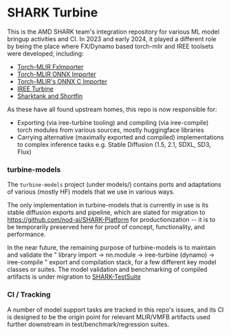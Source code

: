 # SHARK Turbine

This is the AMD SHARK team's integration repository for various ML model bringup
activities and CI. In 2023 and early 2024, it played a different role
by being the place where FX/Dynamo based torch-mlir and IREE toolsets
were developed, including:

* [Torch-MLIR FxImporter](https://github.com/llvm/torch-mlir/blob/main/python/torch_mlir/extras/fx_importer.py)
* [Torch-MLIR ONNX Importer](https://github.com/llvm/torch-mlir/blob/main/python/torch_mlir/extras/onnx_importer.py)
* [Torch-MLIR's ONNX C Importer](https://github.com/llvm/torch-mlir/tree/main/projects/onnx_c_importer)
* [IREE Turbine](https://github.com/iree-org/iree-turbine)
* [Sharktank and Shortfin](https://github.com/nod-ai/sharktank)

As these have all found upstream homes, this repo is now responsible for:
 - Exporting (via iree-turbine tooling) and compiling (via iree-compile) torch modules from various sources, mostly huggingface libraries
 - Carrying alternative (maximally exported and compiled) implementations to complex inference tasks e.g. Stable Diffusion (1.5, 2.1, SDXL, SD3, Flux)

### turbine-models

The `turbine-models` project (under models/) contains ports and adaptations
of various (mostly HF) models that we use in various ways.

The only implementation in turbine-models that is currently in use is its stable diffusion exports and pipeline, which are slated for migration to https://github.com/nod-ai/SHARK-Platform for productionization -- it is to be temporarily preserved here for proof of concept, functionality, and performance.

In the near future, the remaining purpose of turbine-models is to maintain and validate the " library import -> nn.module -> iree-turbine (dynamo) -> iree-compile " export and compilation stack, for a few different key model classes or suites.
The model validation and benchmarking of compiled artifacts is under migration to [SHARK-TestSuite](https://github.com/nod-ai/SHARK-TestSuite)

### CI / Tracking

A number of model support tasks are tracked in this repo's issues, and its CI is designed to be the origin point for relevant MLIR/VMFB artifacts used further downstream in test/benchmark/regression suites.
